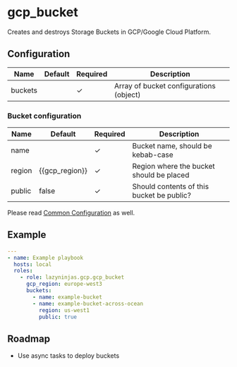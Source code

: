 # gcp_bucket

Creates and destroys Storage Buckets in GCP/Google Cloud Platform.

## Configuration

| Name    | Default | Required | Description                             |
|---------|---------|----------|-----------------------------------------|
| buckets |         | ✓        | Array of bucket configurations (object) |

### Bucket configuration

| Name    | Default        | Required | Description                               |
|---------|----------------|----------|-------------------------------------------|
| name    |                | ✓        | Bucket name, should be kebab-case         |
| region  | {{gcp_region}} | ✓        | Region where the bucket should be placed  |
| public  | false          | ✓        | Should contents of this bucket be public? |

Please read [Common Configuration](../../README.md#common-configuration) as well.

## Example

```YAML
---
- name: Example playbook
  hosts: local
  roles:
    - role: lazyninjas.gcp.gcp_bucket
      gcp_region: europe-west3
      buckets:
        - name: example-bucket
        - name: example-bucket-across-ocean
          region: us-west1
          public: true
```

## Roadmap

* Use async tasks to deploy buckets
